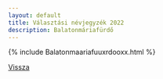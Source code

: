 ```yaml
---
layout: default
title: Választási névjegyzék 2022
description: Balatonmáriafürdő
---
```


{% include Balatonmaariafuuxrdooxx.html %}

[Vissza](./)